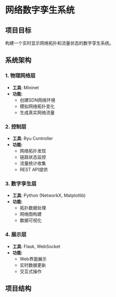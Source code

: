 # 网络数字孪生系统

## 项目目标
构建一个实时显示网络拓扑和流量状态的数字孪生系统。

## 系统架构

### 1. 物理网络层
- **工具**: Mininet
- **功能**: 
  - 创建SDN网络环境
  - 模拟网络拓扑变化
  - 生成真实网络流量

### 2. 控制层
- **工具**: Ryu Controller
- **功能**:
  - 网络拓扑发现
  - 链路状态监控
  - 流量统计收集
  - REST API提供

### 3. 数字孪生层
- **工具**: Python (NetworkX, Matplotlib)
- **功能**:
  - 拓扑数据处理
  - 网络图构建
  - 数据可视化

### 4. 展示层
- **工具**: Flask, WebSocket
- **功能**:
  - Web界面展示
  - 实时数据更新
  - 交互式操作

## 项目结构